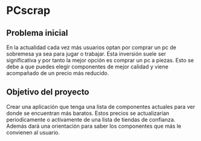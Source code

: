 # PCscrap

## Problema inicial

En la actualidad cada  vez más usuarios optan por comprar un pc de sobremesa ya sea para jugar o trabajar. Esta inversión suele ser significativa y por tanto la mejor opción es comprar un pc a piezas. Esto se debe a que puedes elegir componentes de mejor calidad y viene acompañado de un precio más reducido. 

## Objetivo del proyecto

Crear una aplicación que tenga una lista de componentes actuales para ver donde se encuentran más baratos. Estos precios se actualizarían periodicamente o activamente de una lista de tiendas de confianza. Además dará una orientación para saber los componentes que más le convienen al usuario. 
